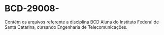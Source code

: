 # BCD-29008-
Contém os arquivos referente  a disciplina BCD
Aluna do Instituto Federal de Santa Catarina, cursando Engenharia de Telecomunicações.
